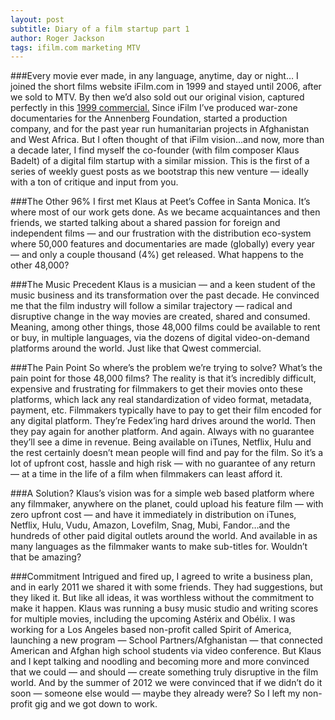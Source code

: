 ```yaml
---
layout: post
subtitle: Diary of a film startup part 1
author: Roger Jackson
tags: ifilm.com marketing MTV
---
```

###Every movie ever made, in any language, anytime, day or night…
I joined the short films website iFilm.com in 1999 and stayed until 2006, after we sold to MTV. By then we’d also sold out our original vision, captured perfectly in this [1999 commercial.](http://www.youtube.com/watch?v=UZ9qcp6Lcno) Since iFilm I’ve produced war-zone documentaries for the Annenberg Foundation, started a production company, and for the past year run humanitarian projects in Afghanistan and West Africa. But I often thought of that iFilm vision…and now, more than a decade later, I find myself the co-founder (with film composer Klaus Badelt) of a digital film startup with a similar mission. This is the first of a series of weekly guest posts as we bootstrap this new venture — ideally with a ton of critique and input from you.

###The Other 96%
I first met Klaus at Peet’s Coffee in Santa Monica. It’s where most of our work gets done. As we became acquaintances and then friends, we started talking about a shared passion for foreign and independent films — and our frustration with the distribution eco-system where 50,000 features and documentaries are made (globally) every year — and only a couple thousand (4%) get released. What happens to the other 48,000?

###The Music Precedent
Klaus is a musician — and a keen student of the music business and its transformation over the past decade. He convinced me that the film industry will follow a similar trajectory — radical and disruptive change in the way movies are created, shared and consumed. Meaning, among other things, those 48,000 films could be available to rent or buy, in multiple languages, via the dozens of digital video-on-demand platforms around the world. Just like that Qwest commercial.

###The Pain Point
So where’s the problem we’re trying to solve? What’s the pain point for those 48,000 films? The reality is that it’s incredibly difficult, expensive and frustrating for filmmakers to get their movies onto these platforms, which lack any real standardization of video format, metadata, payment, etc. Filmmakers typically have to pay to get their film encoded for any digital platform. They’re Fedex’ing hard drives around the world. Then they pay again for another platform. And again. Always with no guarantee they’ll see a dime in revenue. Being available on iTunes, Netflix, Hulu and the rest certainly doesn’t mean people will find and pay for the film. So it’s a lot of upfront cost, hassle and high risk — with no guarantee of any return — at a time in the life of a film when filmmakers can least afford it.

###A Solution?
Klaus’s vision was for a simple web based platform where any filmmaker, anywhere on the planet, could upload his feature film — with zero upfront cost — and have it immediately in distribution on iTunes, Netflix, Hulu, Vudu, Amazon, Lovefilm, Snag, Mubi, Fandor…and the hundreds of other paid digital outlets around the world. And available in as many languages as the filmmaker wants to make sub-titles for. Wouldn’t that be amazing?

###Commitment
Intrigued and fired up, I agreed to write a business plan, and in early 2011 we shared it with some friends. They had suggestions, but they liked it. But like all ideas, it was worthless without the commitment to make it happen. Klaus was running a busy music studio and writing scores for multiple movies, including the upcoming Astérix and Obélix. I was working for a Los Angeles based non-profit called Spirit of America, launching a new program — School Partners/Afghanistan — that connected American and Afghan high school students via video conference. But Klaus and I kept talking and noodling and becoming more and more convinced that we could — and should — create something truly disruptive in the film world. And by the summer of 2012 we were convinced that if we didn’t do it soon — someone else would — maybe they already were? So I left my non-profit gig and we got down to work.
